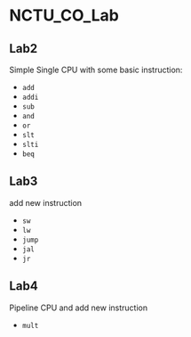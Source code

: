 # NCTU_CO_Lab
## Lab2
Simple Single CPU with some basic instruction:
* `add`
* `addi`
* `sub`
* `and`
* `or`
* `slt`
* `slti`
* `beq`
## Lab3
add new instruction 
* `sw`
* `lw`
* `jump`
* `jal`
* `jr`
## Lab4
Pipeline CPU and add new instruction
* `mult`